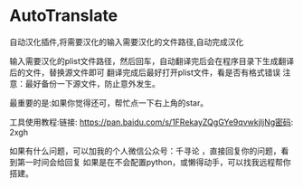# AutoTranslate
自动汉化插件,将需要汉化的输入需要汉化的文件路径,自动完成汉化

输入需要汉化的plist文件路径，然后回车，自动翻译完后会在程序目录下生成翻译后的文件，替换源文件即可
翻译完成后最好打开plist文件，看是否有格式错误
注意：最好备份一下源文件，防止意外发生。

最重要的是:如果你觉得还可，帮忙点一下右上角的star。

工具使用教程:链接: https://pan.baidu.com/s/1FRekayZQgGYe9qvwkjIjNg密码: 2xgh


如果有什么问题，可以加我的个人微信公众号：千寻论 ，直接回复你的问题，看到第一时间会给回复
如果是在不会配置python，或懒得动手，可以找我远程帮你搭建。

